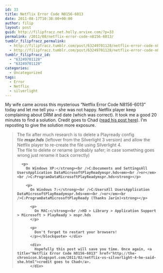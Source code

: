 ```yaml
---
id: 33
title: Netflix Error Code N8156-6013
date: 2011-08-17T10:38:00+00:00
author: filip
layout: post
guid: http://filipfracz.net.holly.arvixe.com/?p=33
permalink: /2011/08/netflix-error-code-n8156-6013/
tumblr_filipfracz_permalink:
  - http://filipfracz.tumblr.com/post/63249701128/netflix-error-code-n8156-6013
  - http://filipfracz.tumblr.com/post/63249701128/netflix-error-code-n8156-6013
tumblr_filipfracz_id:
  - "63249701128"
  - "63249701128"
categories:
  - Uncategorized
tags:
  - Error
  - Netflix
  - silverlight
---
```

My wife came across this mysterious &#8220;Netflix Error Code N8156-6013&#8221; today and let me tell you – she was not happy. Netflix player keep complaining about DRM and date (which was correct). It took me a good 20 minutes to find a solution. Credit goes to Chad ([read his post here](http://the-chronicon.blogspot.com/2011/02/netflix-vs-silverlight-4-he-said-she.html "Netflix Error Code N8156-6013")). I'm reposting to give the solution more exposure.

<div>
  <blockquote>
    <p>
      The fix after much research is to delete a Playready config file<span class="Apple-converted-space"> </span><strong><em>mspr.hds</em></strong><span class="Apple-converted-space"> </span>(leftover from the Silverlight 3 version) and allow the Netflix player to re-create the file using Silverlight 4.<br />The file to delete or rename (probably safer; in case something goes wrong just rename it back correctly)<strong></p>

      <p>
        On Windows XP:</strong><br />C:Documents and SettingsAll UsersApplication DataMicrosoftPlayReadymspr.hds<em><br />or</em><br />C:ProgramDataMicrosoftPlayReadymspr.hds<strong></p>

        <p>
          On Windows 7:</strong><br />C:UsersAll UsersApplication DataMicrosoftPlayReadymspr.hds<em><br />or</em><br />C:ProgramDataMicrosoftPlayReady (Thanks Jarin)<strong></p>

          <p>
            On MAC:</strong><br />HD > Library > Application Support > Microsoft > PlayReady > mspr.hds
          </p>

          <p>
            Don't forget to restart your browsers!
          </p></blockquote> </div>

          <div>
            Hopefully this post will save you time. Once again, <a title="Netflix Error Code N8156-6013" href="http://the-chronicon.blogspot.com/2011/02/netflix-vs-silverlight-4-he-said-she.html">credit goes to Chad</a>.
          </div>